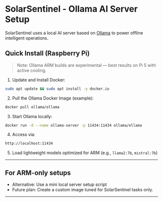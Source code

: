 # SolarSentinel - Ollama AI Server Setup

SolarSentinel uses a local AI server based on [Ollama](https://ollama.com/) to power offline intelligent operations.

## Quick Install (Raspberry Pi)

> Note: Ollama ARM builds are experimental — best results on Pi 5 with active cooling.

1. Update and Install Docker:
```bash
sudo apt update && sudo apt install -y docker.io
```

2. Pull the Ollama Docker Image (example):
```bash
docker pull ollama/ollama
```

3. Start Ollama locally:
```bash
docker run -d --name ollama-server -p 11434:11434 ollama/ollama
```

4. Access via:
```bash
http://localhost:11434
```

5. Load lightweight models optimized for ARM (e.g., `llama2:7b`, `mistral:7b`)

---

## For ARM-only setups

- Alternative: Use a mini local server setup script
- Future plan: Create a custom image tuned for SolarSentinel tasks only.

---
